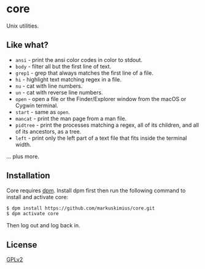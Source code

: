# core

Unix utilities.


## Like what?

* `ansi` - print the ansi color codes in color to stdout.
* `body` - filter all but the first line of text.
* `grep1` - grep that always matches the first line of a file.
* `hi` - highlight text matching regex in a file.
* `nu` - cat with line numbers.
* `un` - cat with reverse line numbers.
* `open` - open a file or the Finder/Explorer window from the macOS or Cygwin
  terminal.
* `start` - same as `open`.
* `mancat` - print the man page from a man file.
* `pidtree` - print the processes matching a regex, all of its children, and
  all of its ancestors, as a tree.
* `left` - print only the left part of a text file that fits inside the
  terminal width.

... plus more.


## Installation

Core requires [dpm].  Install dpm first then run the following command to
install and activate core:

```bash
$ dpm install https://github.com/markuskimius/core.git
$ dpm activate core
```

Then log out and log back in.


## License

[GPLv2]


[GPLv2]: <https://github.com/markuskimius/core/blob/main/LICENSE>
  [dpm]: <https://github.com/markuskimius/dpm>

